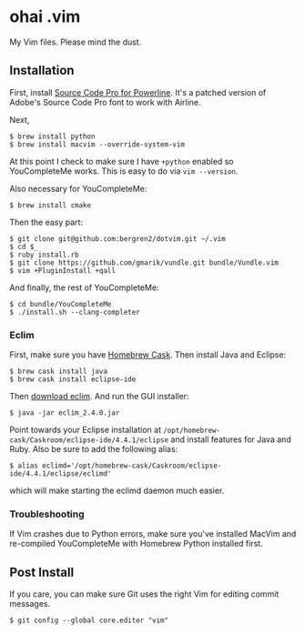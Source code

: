 # ohai .vim

My Vim files. Please mind the dust.

## Installation

First, install [Source Code Pro for
Powerline](https://github.com/Lokaltog/powerline-fonts/tree/master/SourceCodePro).
It's a patched version of Adobe's Source Code Pro font to work with Airline.

Next,

    $ brew install python
    $ brew install macvim --override-system-vim

At this point I check to make sure I have `+python` enabled so YouCompleteMe works.
This is easy to do via `vim --version`.

Also necessary for YouCompleteMe:

    $ brew install cmake

Then the easy part:

    $ git clone git@github.com:bergren2/dotvim.git ~/.vim
    $ cd $_
    $ ruby install.rb
    $ git clone https://github.com/gmarik/vundle.git bundle/Vundle.vim
    $ vim +PluginInstall +qall

And finally, the rest of YouCompleteMe:

    $ cd bundle/YouCompleteMe
    $ ./install.sh --clang-completer

### Eclim

First, make sure you have [Homebrew Cask](http://caskroom.io/). Then install
Java and Eclipse:

    $ brew cask install java
    $ brew cask install eclipse-ide

Then [download eclim](http://sourceforge.net/projects/eclim). And run the GUI
installer:

    $ java -jar eclim_2.4.0.jar

Point towards your Eclipse installation at
`/opt/homebrew-cask/Caskroom/eclipse-ide/4.4.1/eclipse` and install features for
Java and Ruby. Also be sure to add the following alias:

    $ alias eclimd='/opt/homebrew-cask/Caskroom/eclipse-ide/4.4.1/eclipse/eclimd'

which will make starting the eclimd daemon much easier.

### Troubleshooting

If Vim crashes due to Python errors, make sure you've installed MacVim and
re-compiled YouCompleteMe with Homebrew Python installed first.

## Post Install

If you care, you can make sure Git uses the right Vim for editing commit
messages.

    $ git config --global core.editor "vim"
